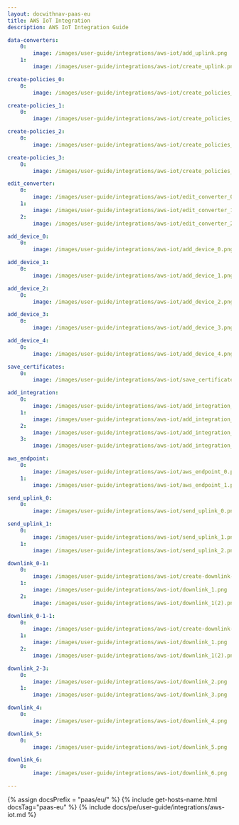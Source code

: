 ```yaml
---
layout: docwithnav-paas-eu
title: AWS IoT Integration
description: AWS IoT Integration Guide

data-converters:
    0:
        image: /images/user-guide/integrations/aws-iot/add_uplink.png
    1:
        image: /images/user-guide/integrations/aws-iot/create_uplink.png

create-policies_0:
    0:
        image: /images/user-guide/integrations/aws-iot/create_policies_0.png

create-policies_1:
    0:
        image: /images/user-guide/integrations/aws-iot/create_policies_1.png

create-policies_2:
    0:
        image: /images/user-guide/integrations/aws-iot/create_policies_2.png

create-policies_3:
    0:
        image: /images/user-guide/integrations/aws-iot/create_policies_3.png

edit_converter:
    0:
        image: /images/user-guide/integrations/aws-iot/edit_converter_0.png
    1:
        image: /images/user-guide/integrations/aws-iot/edit_converter_1.png
    2:
        image: /images/user-guide/integrations/aws-iot/edit_converter_2.png

add_device_0:
    0:
        image: /images/user-guide/integrations/aws-iot/add_device_0.png

add_device_1:
    0:
        image: /images/user-guide/integrations/aws-iot/add_device_1.png

add_device_2:
    0:
        image: /images/user-guide/integrations/aws-iot/add_device_2.png

add_device_3:
    0:
        image: /images/user-guide/integrations/aws-iot/add_device_3.png

add_device_4:
    0:
        image: /images/user-guide/integrations/aws-iot/add_device_4.png

save_certificates:
    0:
        image: /images/user-guide/integrations/aws-iot/save_certificates.png

add_integration:
    0:
        image: /images/user-guide/integrations/aws-iot/add_integration_0.png
    1:
        image: /images/user-guide/integrations/aws-iot/add_integration_1.png
    2:
        image: /images/user-guide/integrations/aws-iot/add_integration_2.png
    3:
        image: /images/user-guide/integrations/aws-iot/add_integration_3.png

aws_endpoint:
    0:
        image: /images/user-guide/integrations/aws-iot/aws_endpoint_0.png
    1:
        image: /images/user-guide/integrations/aws-iot/aws_endpoint_1.png

send_uplink_0:
    0:
        image: /images/user-guide/integrations/aws-iot/send_uplink_0.png

send_uplink_1:
    0:
        image: /images/user-guide/integrations/aws-iot/send_uplink_1.png
    1:
        image: /images/user-guide/integrations/aws-iot/send_uplink_2.png

downlink_0-1:
    0:
        image: /images/user-guide/integrations/aws-iot/create-downlink-converter-tbel-1-pe.png
    1:
        image: /images/user-guide/integrations/aws-iot/downlink_1.png
    2:
        image: /images/user-guide/integrations/aws-iot/downlink_1(2).png

downlink_0-1-1:
    0:
        image: /images/user-guide/integrations/aws-iot/create-downlink-converter-java-1-pe.png
    1:
        image: /images/user-guide/integrations/aws-iot/downlink_1.png
    2:
        image: /images/user-guide/integrations/aws-iot/downlink_1(2).png

downlink_2-3:
    0:
        image: /images/user-guide/integrations/aws-iot/downlink_2.png
    1:
        image: /images/user-guide/integrations/aws-iot/downlink_3.png

downlink_4:
    0:
        image: /images/user-guide/integrations/aws-iot/downlink_4.png

downlink_5:
    0:
        image: /images/user-guide/integrations/aws-iot/downlink_5.png

downlink_6:
    0:
        image: /images/user-guide/integrations/aws-iot/downlink_6.png

---
```


{% assign docsPrefix = "paas/eu/" %}
{% include get-hosts-name.html docsTag="paas-eu" %}
{% include docs/pe/user-guide/integrations/aws-iot.md %}
